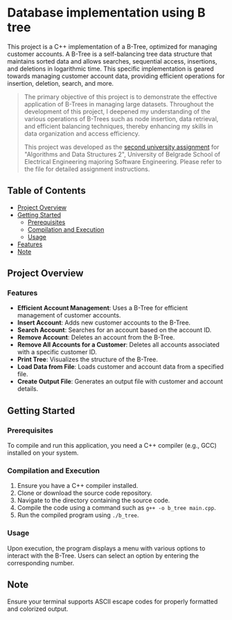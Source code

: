    # Database implementation using B tree
   
  This project is a C++ implementation of a B-Tree, optimized for managing customer accounts. 
  A B-Tree is a self-balancing tree data structure that maintains sorted data and allows 
  searches, sequential access, insertions, and deletions in logarithmic time. This specific 
  implementation is geared towards managing customer account data, providing efficient 
  operations for insertion, deletion, search, and more.

> The primary objective of this project is to demonstrate the effective application of B-Trees in 
managing large datasets. Throughout the development of this project, I deepened my understanding of the various operations of B-Trees such as node insertion, data retrieval, and efficient balancing techniques, thereby enhancing my skills in data organization and access efficiency.
> 
> This project was developed as the [second university assignment](instructions.pdf) for "Algorithms and Data Structures 2", University of Belgrade School of Electrical Engineering majoring Software Engineering. Please refer to the file for detailed assignment instructions.

  ## Table of Contents

  - [Project Overview](#project-overview)
  - [Getting Started](#getting-started)
    - [Prerequisites](#prerequisites)
    - [Compilation and Execution](#compilation-and-execution)
    - [Usage](#usage)
  - [Features](#features)
  - [Note](#note)

  ## Project Overview

  ### Features

  - **Efficient Account Management**: Uses a B-Tree for efficient management of customer accounts.
  - **Insert Account**: Adds new customer accounts to the B-Tree.
  - **Search Account**: Searches for an account based on the account ID.
  - **Remove Account**: Deletes an account from the B-Tree.
  - **Remove All Accounts for a Customer**: Deletes all accounts associated with a specific customer ID.
  - **Print Tree**: Visualizes the structure of the B-Tree.
  - **Load Data from File**: Loads customer and account data from a specified file.
  - **Create Output File**: Generates an output file with customer and account details.

  ## Getting Started

  ### Prerequisites

  To compile and run this application, you need a C++ compiler (e.g., GCC) installed on your system.

  ### Compilation and Execution

  1. Ensure you have a C++ compiler installed.
  2. Clone or download the source code repository.
  3. Navigate to the directory containing the source code.
  4. Compile the code using a command such as `g++ -o b_tree main.cpp`.
  5. Run the compiled program using `./b_tree`.

  ### Usage

  Upon execution, the program displays a menu with various options to interact with the B-Tree. 
  Users can select an option by entering the corresponding number.

  ## Note

  Ensure your terminal supports ASCII escape codes for properly formatted and colorized output.
